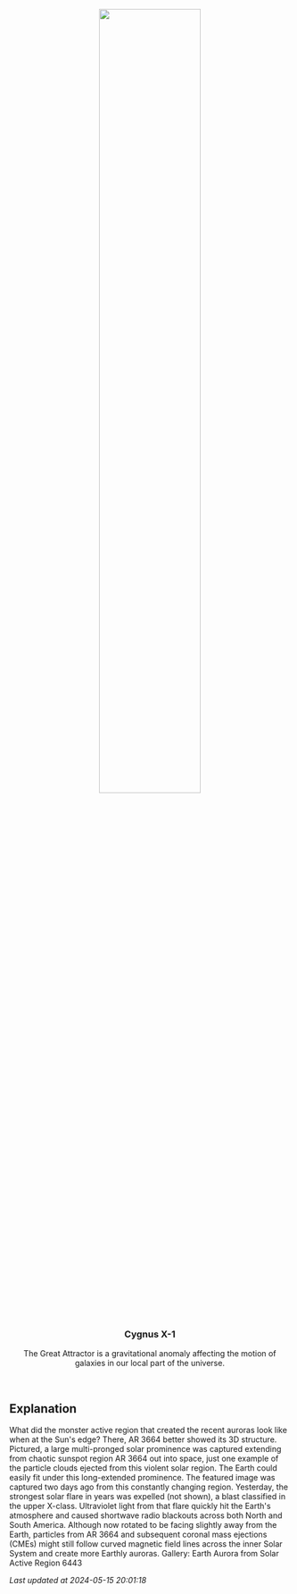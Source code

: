 <p align='center'>
    <img src='https://apod.nasa.gov/apod/image/2405/AR3664Prom_Voltmer_960.jpg' width='60%' />
    <h3 align="center">Cygnus X-1</h3>
    <p align="center">The Great Attractor is a gravitational anomaly affecting the motion of galaxies in our local part of the universe.</p>
</p>
<br/>

Explanation
--
What did the monster active region that created the recent auroras look like when at the Sun's edge? There, AR 3664 better showed its 3D structure. Pictured, a large multi-pronged solar prominence was captured extending from chaotic sunspot region AR 3664 out into space, just one example of the particle clouds ejected from this violent solar region. The Earth could easily fit under this long-extended prominence.  The featured image was captured two days ago from this constantly changing region. Yesterday, the strongest solar flare in years was expelled (not shown), a blast classified in the upper X-class. Ultraviolet light from that flare quickly hit the Earth's atmosphere and caused shortwave radio blackouts across both North and South America. Although now rotated to be facing slightly away from the Earth, particles from AR 3664 and subsequent coronal mass ejections (CMEs) might still follow curved magnetic field lines across the inner Solar System and create more Earthly auroras.    Gallery: Earth Aurora from Solar Active Region 6443


*Last updated at 2024-05-15 20:01:18*
